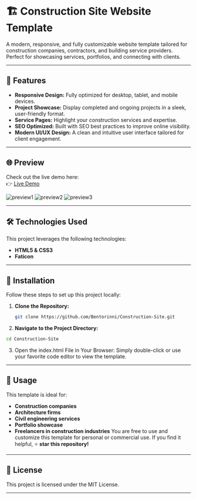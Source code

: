 # 🏗️ Construction Site Website Template

A modern, responsive, and fully customizable website template tailored for construction companies, contractors, and building service providers. Perfect for showcasing services, portfolios, and connecting with clients.

---

## 🚀 Features

- **Responsive Design:** Fully optimized for desktop, tablet, and mobile devices.  
- **Project Showcase:** Display completed and ongoing projects in a sleek, user-friendly format.  
- **Service Pages:** Highlight your construction services and expertise.   
- **SEO Optimized:** Built with SEO best practices to improve online visibility.  
- **Modern UI/UX Design:** A clean and intuitive user interface tailored for client engagement.  

---

## 🌐 Preview  

Check out the live demo here:  
👉 [Live Demo](https://bentorinni.github.io/Construction-Site/)  

![preview1](https://github.com/user-attachments/assets/857dd831-b52c-45ee-be13-e917e592daae)
![preview2](https://github.com/user-attachments/assets/b4bb41c4-c664-4139-a6af-c8d351ff39b6)
![preview3](https://github.com/user-attachments/assets/b5a4384c-c090-4c4a-be57-af04e154a9f7)



---

## 🛠️ Technologies Used

This project leverages the following technologies:

- **HTML5 & CSS3**  
- **Faticon**  

---

## 📂 Installation

Follow these steps to set up this project locally:

1. **Clone the Repository:**  
   ```bash
   git clone https://github.com/Bentorinni/Construction-Site.git
   ```
2. **Navigate to the Project Directory:**  
```bash
cd Construction-Site
```
3. Open the index.html File in Your Browser:
Simply double-click or use your favorite code editor to view the template.

---

## 💼 Usage
This template is ideal for:

- **Construction companies**
- **Architecture firms**
- **Civil engineering services**
- **Portfolio showcase**
- **Freelancers in construction industries**
You are free to use and customize this template for personal or commercial use. If you find it helpful, ⭐ **star this repository!**

---

## 📄 License

This project is licensed under the MIT License.

---

